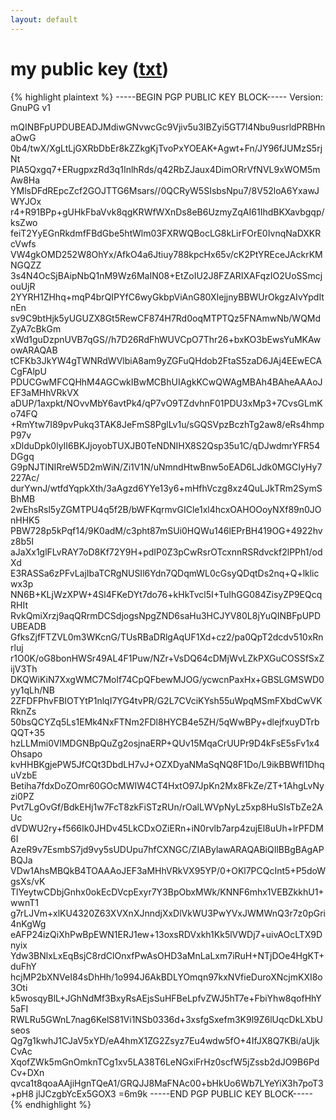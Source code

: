 ```yaml
---
layout: default
---
```


# my public key ([txt](/public-key.txt))

{% highlight plaintext %}
-----BEGIN PGP PUBLIC KEY BLOCK-----
Version: GnuPG v1

mQINBFpUPDUBEADJMdiwGNvwcGc9Vjiv5u3IBZyi5GT7l4Nbu9usrldPRBHnaOwG
0b4/twX/XgLtLjGXRbDbEr8kZZkgKjTvoPxYOEAK+Agwt+Fn/JY96fJUMzS5rjNt
PlA5Qxgq7+ERugpxzRd3q1InlhRds/q42RbZJaux4DimORrVfNVL9xWOM5mAw8Ha
YMlsDFdREpcZcf2GOJTTG6Msars//0QCRyW5SIsbsNpu7/8V52loA6YxawJWYJOx
r4+R91BPp+gUHkFbaVvk8qgKRWfWXnDs8eB6UzmyZqAI61IhdBKXavbgqp/ksZwo
feiT2YyEGnRkdmfFBdGbe5htWlm03FXRWQBocLG8kLirFOrE0IvnqNaDXKRcVwfs
VW4gkOMD252W8OhYx/AfkO4a6Jtiuy788kpcHx65v/cK2PtYREceJAckrKMNGQZZ
3s4N4OcSjBAipNbQ1nM9Wz6MaIN08+EtZoIU2J8FZARIXAFqzIO2UoSSmcjouUjR
2YYRH1ZHhq+mqP4brQIPYfC6wyGkbpViAnG80XIejjnyBBWUrOkgzAIvYpdItnEn
sv9C9btHjk5yUGUZX8Gt5RewCF874H7Rd0oqMTPTQz5FNAmwNb/WQMdZyA7cBkGm
xWd1guDzpnUVB7qGS//h7D26RdFhWUVCpO7Thr26+bxKO3bEwsYuMKAwowARAQAB
tCFKb3JkYW4gTWNRdWVlbiA8am9yZGFuQHdob2FtaS5zaD6JAj4EEwECACgFAlpU
PDUCGwMFCQHhM4AGCwkIBwMCBhUIAgkKCwQWAgMBAh4BAheAAAoJEF3aMHhVRkVX
aDUP/1axpkt/NOvvMbY6avtPk4/qP7vO9TZdvhnF01PDU3xMp3+7CvsGLmKo74FQ
+RmYtw7I89pvPukq3TAK8JeFmS8PglLv1u/sGQSVpzBczhTg2aw8/eRs4hmpP97v
xDlduDpk0lyII6BKJjoyobTUXJB0TeNDNIHX8S2Qsp35u1C/qDJwdmrYFR54DGgq
G9pNJTINIRreW5D2mWiN/Zi1V1N/uNmndHtwBnw5oEAD6LJdk0MGCIyHy7227Ac/
durYwnJ/wtfdYqpkXth/3aAgzd6YYe13y6+mHfhVczg8xz4QuLJkTRm2SymSBhMB
2wEhsRsl5yZGMTPU4q5f2B/bWFKqrmvGICle1xl4hcxOAHOOoyNXf89n0JOnHHK5
PBW728p5kPqf14/9K0adM/c3pht87mSUi0HQWu146lEPrBH419OG+4922hvz8b5I
aJaXx1glFLvRAY7oD8Kf72Y9H+pdIP0Z3pCwRsrOTcxnnRSRdvckf2lPPh1/odXd
E3RASSa6zPFvLajIbaTCRgNUSIl6Ydn7QDqmWL0cGsyQDqtDs2nq+Q+lklicwx3p
NN6B+KLjWzXPW+4Sl4FKeDYt7do76+kHkTvcl5I+TuIhGG084ZisyZP9EQcqRHIt
RvkQmiXrzj9aqQRrmDCSdjogsNpgZND6saHu3HCJYV80L8jYuQINBFpUPDUBEADB
GfksZjfFTZVL0m3WKcnG/TUsRBaDRlgAqUF1Xd+cz2/pa0QpT2dcdv510xRnrluj
r1O0K/oG8bonHWSr49AL4F1Puw/NZr+VsDQ64cDMjWvLZkPXGuCOSSfSxZijV3Th
DKQWiKiN7XxgWMC7Molf74CpQFbewMJOG/ycwcnPaxHx+GBSLGMSWD0yy1qLh/NB
2ZFDFPhvFBIOTYtP1nlqI7YG4tvPR/G2L7CVciKYsh55uWpqMSmFXbdCwVKRknZs
50bsQCYZq5Ls1EMk4NxFTNm2FDl8HYCB4e5ZH/5qWwBPy+dlejfxuyDTrbQQT+35
hzLLMmi0VlMDGNBpQuZg2osjnaERP+QUv15MqaCrUUPr9D4kFsE5sFv1x4Ohsapo
kvHHBKgjePW5JfCQt3DbdLH7vJ+OZXDyaNMaSqNQ8F1Do/L9ikBBWfl1DhquVzbE
Betiha7fdxDoZOmr60GOcMWIW4CT4HxtO97JpKn2Mx8FkZe/ZT+1AhgLvNyzi0PZ
Pvt7LgOvGf/BdkEHj1w7FcT8zkFiSTzRUn/rOalLWVpNyLz5xp8HuSIsTbZe2AUc
dVDWU2ry+f566Ik0JHDv45LkCDxOZiERn+iN0rvlb7arp4zujEl8uUh+lrPFDM6I
AzeR9v7EsmbS7jd9vy5sUDUpu7hfCXNGC/ZIABylawARAQABiQIlBBgBAgAPBQJa
VDw1AhsMBQkB4TOAAAoJEF3aMHhVRkVX95YP/0+OKl7PCQcInt5+P5doWgsXs/vK
TlYeytwCDbjGnhx0okEcDVcpExyr7Y3BpObxMWk/KNNF6mhx1VEBZkkhU1+wwnT1
g7rLJVm+xlKU4320Z63XVXnXJnndjXxDlVkWU3PwYVxJWMWnQ3r7z0pGri4nKgWg
eAFP24izQiXhPwBpEWN1ERJ1ew+13oxsRDVxkh1Kk5lVWDj7+uivAOcLTX9Dnyix
Ydw3BNlxLxEqBsjC8rdClOnxfPwAsOHD3aMnLaLxm7iRuH+NTjDOe4HgKT+duFhY
hcjMP2bXNVeI84sDhHh/1o994J6AkBDLYOmqn97kxNVfieDuroXNcjmKXI8o3Oti
k5wosqyBlL+JGhNdMf3BxyRsAEjsSuHFBeLpfvZWJ5hT7e+FbiYhw8qofHhY5aFI
RWLRu5GWnL7nag6KelS81Vi1NSb0336d+3xsfgSxefm3K9l9Z6lUqcDkLXbUseos
Qg7g1kwhJ1CJaV5xYD/eA4hmX1ZG2Zsyz7Eu4wdw5fO+4IfJX8Q7KBi/aUjkCvAc
XqofZWk5mGnOmknTCg1xv5LA38T6LeNGxiFrHz0scfW5jZssb2dJO9B6PdCv+DXn
qvca1t8qoaAAjiHgnTQeA1/GRQJJ8MaFNAc00+bHkUo6Wb7LYeYiX3h7poT3+pH8
jlJCzgbYcEx5GOX3
=6m9k
-----END PGP PUBLIC KEY BLOCK-----
{% endhighlight %}

